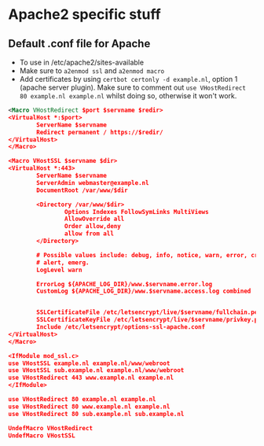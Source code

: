 # Apache2 specific stuff

## Default .conf file for Apache

- To use in /etc/apache2/sites-available
- Make sure to `a2enmod ssl` and `a2enmod macro`
- Add certificates by using `certbot certonly -d example.nl`, option 1 (apache server plugin). Make sure to comment out `use VHostRedirect 80 example.nl example.nl` whilst doing so, otherwise it won't work.

```xml
<Macro VHostRedirect $port $servname $redir>
<VirtualHost *:$port>
        ServerName $servname
        Redirect permanent / https://$redir/
</VirtualHost>
</Macro>

<Macro VHostSSL $servname $dir>
<VirtualHost *:443>
        ServerName $servname
        ServerAdmin webmaster@example.nl
        DocumentRoot /var/www/$dir

        <Directory /var/www/$dir>
                Options Indexes FollowSymLinks MultiViews
                AllowOverride all
                Order allow,deny
                allow from all
        </Directory>

        # Possible values include: debug, info, notice, warn, error, crit,
        # alert, emerg.
        LogLevel warn

        ErrorLog ${APACHE_LOG_DIR}/www.$servname.error.log
        CustomLog ${APACHE_LOG_DIR}/www.$servname.access.log combined


        SSLCertificateFile /etc/letsencrypt/live/$servname/fullchain.pem
        SSLCertificateKeyFile /etc/letsencrypt/live/$servname/privkey.pem
        Include /etc/letsencrypt/options-ssl-apache.conf
</VirtualHost>
</Macro>

<IfModule mod_ssl.c>
use VHostSSL example.nl example.nl/www/webroot
use VHostSSL sub.example.nl example.nl/www/webroot
use VHostRedirect 443 www.example.nl example.nl
</IfModule>

use VHostRedirect 80 example.nl example.nl
use VHostRedirect 80 www.example.nl example.nl
use VHostRedirect 80 sub.example.nl sub.example.nl

UndefMacro VHostRedirect
UndefMacro VHostSSL
```
